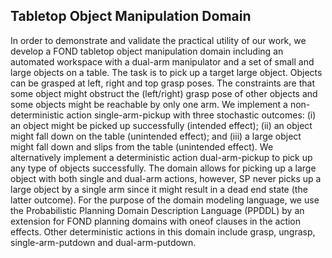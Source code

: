 ## Tabletop Object Manipulation Domain

In order to demonstrate and validate the practical utility 
of our work, we develop a FOND tabletop object manipulation
domain including an automated workspace with a dual-arm 
manipulator and a set of small and large objects on a table. 
The task is to pick up a target large object. 
Objects can be grasped at left, right and top grasp poses.
The constraints are that some object might obstruct the 
(left/right) grasp pose of other objects and some objects 
might be reachable by only one arm.
We implement a non-deterministic action single-arm-pickup
with three stochastic outcomes: (i) an object might be 
picked up successfully (intended effect); (ii) an object 
might fall down on the table (unintended effect); and (iii) 
a large object might fall down and slips from the table 
(unintended effect). 
We alternatively implement a deterministic action 
dual-arm-pickup to pick up any type of objects 
successfully.
The domain allows for picking up a large object with both 
single and dual-arm actions, however, SP never picks up 
a large object by a single arm since it might result in a 
dead end state (the latter outcome).
For the purpose of the domain modeling language, we use the 
Probabilistic Planning Domain Description Language (PPDDL) 
by an extension for FOND planning domains with oneof clauses 
in the action effects. Other deterministic actions in this domain 
include grasp, ungrasp, single-arm-putdown and dual-arm-putdown.